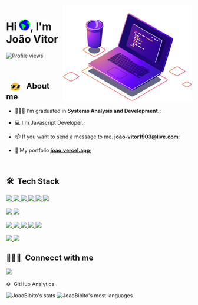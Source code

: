 <img src="images/illustration-computer.png" min-width="300px" max-width="450px" width="350px" align="right" alt="ComputadorImg">
<h1 align="left">Hi <img src="/images/World.gif?raw=true" width="30">, I'm João Vitor</h1>

<p align="left"> <img src="https://komarev.com/ghpvc/?username=JoaoBibito&color=red" alt="Profile views" /> </p>

<br>

 ## &nbsp; <img src="images/HappyFace.gif " width="30" align="center">  &nbsp; About me

- 👨🏽‍🎓 I'm graduated in **Systems Analysis and Development.**;

- 💻 I'm Javascript Developer.;

- 📫 If you want to send a message to me. **joao-vitor1903@live.com**;

- 🚀 My portfolio **[ joao.vercel.app](https://jb-portfolio-joaobibito.vercel.app)**;


<br>
 
 ## 🛠 &nbsp;Tech Stack
 <div align="left">
    <p>
        <a href="https://www.javascript.com/">
            <img src="https://skillicons.dev/icons?i=js"/>
        </a>
        <a href="https://html.com/">
            <img src="https://skillicons.dev/icons?i=html"/>
        </a>
         <a href='https://developer.mozilla.org/en-US/docs/Web/CSS'>
            <img src="https://skillicons.dev/icons?i=css"/>
        </a>
        <a href='https://styled-components.com/'>
            <img src="https://skillicons.dev/icons?i=styledcomponents"/>
        </a>
        <a href="https://reactjs.org/">
            <img src="https://skillicons.dev/icons?i=react"/>
        </a>
        <a href="https://vitejs.dev">
            <img src="https://skillicons.dev/icons?i=vite"/>
        </a>
        <br>
        <br>
        <a href="https://nodejs.org/en">
            <img src="https://skillicons.dev/icons?i=nodejs"/>
        </a>
        <a href="https://learn.microsoft.com/en-us/dotnet/csharp/">
            <img src="https://skillicons.dev/icons?i=cs"/>
        </a>
        <br>
        <br>
        <a href='https://git-scm.com/'>
            <img src="https://skillicons.dev/icons?i=git"/>
        </a>
         <a href='https://github.com'>
            <img src="https://skillicons.dev/icons?i=github"/>
        </a>
         <a href='https://visualstudio.microsoft.com/pt-br/'>
            <img src="https://skillicons.dev/icons?i=visualstudio"/>
        </a>
        <a href='https://code.visualstudio.com'>
            <img src="https://skillicons.dev/icons?i=vscode"/>
        </a>
        <a href='https://www.postman.com'>
            <img src="https://skillicons.dev/icons?i=postman"/>
        </a>
        <br>
        <br>
        <a href='https://www.mysql.com'>
            <img src="https://skillicons.dev/icons?i=mysql"/>
        </a>
         <a href='https://www.mongodb.com'>
            <img src="https://skillicons.dev/icons?i=mongodb"/>
        </a>
    </p>
</div>

## 👨🏽‍💼 &nbsp;Connecct with me 

<p align="left">
 
 <a href="https://www.linkedin.com/in/joao-vitor-05aa38141/" alt="Linkedin">
  <img width="140px" src="https://img.shields.io/badge/-Linkedin-rgb(25, 27, 30)?style=for-the-badge&logo=Linkedin&logoColor=rgb(150, 118, 228)&link=https://www.linkedin.com/in/evander-inacio"/> 
 </a>
</p>


⚙️ &nbsp;GitHub Analytics

<p align="left">
<img width="470em" src="https://github-readme-stats.vercel.app/api?username=JoaoBibito&show_icons=true&theme=dark" alt="JoaoBibito's stats"/>
<img width="470em" src="https://github-readme-stats.vercel.app/api/top-langs/?username=JoaoBibito&layout=compact&theme=dark" alt="JoaoBibito's most languages"/>
</p>

<!--
**JoaoBibito/JoaoBibito** is a ✨ _special_ ✨ repository because its `README.md` (this file) appears on your GitHub profile.

Here are some ideas to get you started:

- 🔭 I’m currently working on ...
- 🌱 I’m currently learning ...
- 👯 I’m looking to collaborate on ...
- 🤔 I’m looking for help with ...
- 💬 Ask me about ...
- 📫 How to reach me: ...
- 😄 Pronouns: ...
- ⚡ Fun fact: ...
-->
